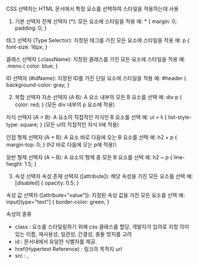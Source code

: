 CSS 선택자는 HTML 문서에서 특정 요소를 선택하여 스타일을 적용하는데 사용

1. 기본 선택자
전체 선택자 (*):
모든 요소에 스타일을 적용
예: * { margin: 0; padding: 0; }

태그 선택자 (Type Selector):
지정된 태그를 가진 모든 요소에 스타일을 적용
예: p { font-size: 16px; }

클래스 선택자 (.className):
지정된 클래스를 가진 모든 요소에 스타일을 적용
예: .menu { color: blue; }

ID 선택자 (#idName):
지정된 ID를 가진 단일 요소에 스타일을 적용
예: #header { background-color: gray; }

2. 복합 선택자
자손 선택자 (A B):
A 요소 내부의 모든 B 요소를 선택
예: div p { color: red; } (모든 div 내부의 p 요소에 적용)

자식 선택자 (A > B):
A 요소의 직접적인 자식인 B 요소를 선택
예: ul > li { list-style-type: square; } (모든 ul의 직접적인 자식 li에 적용)

인접 형제 선택자 (A + B):
A 요소 바로 다음에 오는 B 요소를 선택
예: h2 + p { margin-top: 0; } (h2 바로 다음에 오는 p에 적용)\

일반 형제 선택자 (A ~ B):
A 요소의 형제 중 모든 B 요소를 선택
예: h2 ~ p { line-height: 1.5; }

3. 속성 선택자
속성 존재 선택자 ([attribute]):
해당 속성을 가진 모든 요소를 선택
예: [disabled] { opacity: 0.5; }

속성 값 선택자 ([attribute="value"]):
지정된 속성 값을 가진 모든 요소를 선택
예: input[type="text"] { border-color: green; }

속성의 종류
- class : 요소를 스타일링하기 위해 css 클래스를 할당, 개발자가 임의로 지정
          의미 있는 이름, 재사용성, 일관성, 간결성, 충돌 방지를 고려
- id : 문서내에서 유일한 식별자를 제공. 
- href(Hypertext Reference) : 링크의 목적지 url
- src : <img>, <script>, <iframe> 등의 태그에서 사용되며 외부 리소승의 위치를 지정
- alt : <img> 태그에서 사용되며 이미지의 대체 텍스트를 제공
- type : <input>, <button>, <script> 등의 태그에서 사용되며 요소의 타입을 지정
- style : 인라인 CSS 스타일을 적용할 때 사용. 이 속성을 통해 요소에 직접적으로 스타일 지정

4. 의사 클래스 및 의사 요소
의사 클래스 (:pseudo-class):
특정 상태의 요소를 선택합니다. (예: :hover, :focus, :checked)
예: a:hover { color: red; }

의사 요소 (::pseudo-element):
요소의 특정 부분에 스타일을 적용(예: ::before, ::after, ::first-line)
예: p::first-letter { font-size: 2em; }

주요 CSS 속성
1. color
텍스트의 색상을 지정합니다.
예: color: red;, color: #FF0000;, color: rgb(255, 0, 0);
2. background
요소의 배경을 설정합니다. 색상, 이미지, 위치 등을 지정
예: background: blue;, background: url('image.jpg');, background: #FFFFFF url('image.jpg') no-repeat right top;
3. font-family
텍스트에 사용할 글꼴을 지정
예: font-family: 'Arial', sans-serif;
4. font-size
텍스트의 크기를 설정
예: font-size: 16px;, font-size: 1em;
5. border
요소의 테두리 스타일을 지정합니다. 너비, 스타일, 색상을 포함
예: border: 1px solid black;
6. margin
요소 외부의 여백을 지정. 상단, 우측, 하단, 좌측의 마진을 개별적으로 설정할 수 있다.
예: margin: 10px;, margin: 5px 10px 15px 20px;
7. padding
요소 내부의 여백을 지정. 내용과 테두리 사이의 공간을 조정.
예: padding: 10px;, padding: 5px 10px 15px 20px;
8. display
요소의 표시 유형을 결정. block, inline, inline-block, flex, grid, none 등이 있다.
예: display: block;, display: flex;
9. position
요소의 위치 지정 방식을 설정. static, relative, absolute, fixed, sticky 등이 있다.
예: position: relative;, position: absolute;
10. width 및 height
요소의 너비와 높이를 지정.
예: width: 100px;, height: 50%;
11. text-align
텍스트의 정렬 방식을 지정합니다. left, right, center, justify 등이 있다.
예: text-align: center;
12. opacity
요소의 투명도를 지정. 0에서 1 사이의 값을 가진다.
예: opacity: 0.5;
13. overflow
내용이 요소의 크기를 초과할 때의 처리 방법을 지정. visible, hidden, scroll, auto 등이 있다.
예: overflow: hidden;, overflow: scroll;
14. transition
속성 값의 변화에 대한 애니메이션 효과를 지정.
예: transition: all 0.3s ease;

